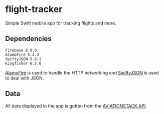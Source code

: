 # flight-tracker
Simple Swift mobile app for tracking flights and more. 

## Dependencies

```
Firebase 8.0.0
AlamoFire 5.4.3
SwiftyJSON 5.0.1
Kingfisher 6.3.0
```

[AlamoFire](https://github.com/Alamofire/Alamofire.git) is used to handle the HTTP networking and [SwiftyJSON](https://github.com/SwiftyJSON/SwiftyJSON.git) is used to deal with JSON.

## Data
All data displayed in the app is gotten from the [AVIATIONSTACK API](https://aviationstack.com/).
